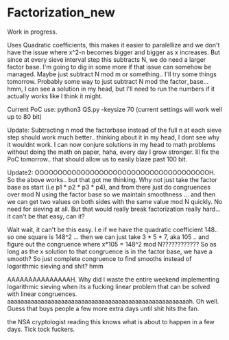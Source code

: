 # Factorization_new

Work in progress.

Uses Quadratic coefficients, this makes it easier to paralellize and we don't have the issue where x^2-n becomes bigger and bigger as x increases.
But since at every sieve interval step this subtracts N, we do need a larger factor base.
I'm going to dig in some more if that issue can somehow be managed. Maybe just subtract N mod m or something.. I'll try some things tomorrow. Probably some way to just subtract N mod the factor_base... hmm, I can see a solution in my head, but I'll need to run the numbers if it actually works like I think it might.

Current PoC use: python3 QS.py -keysize 70  (current settings will work well up to 80 bit)

Update: Subtracting n mod the factorbase instead of the full n at each sieve step should work much better.. thinking about it in my head, I dont see why it wouldnt work. I can now conjure solutions in my head to math problems without doing the math on paper, haha, every day I grow stronger. Ill fix the PoC tomorrow.. that should allow us to easily blaze past 100 bit.

Update2: OOOOOOOOOOOOOOOOOOOOOOOOOOOOOOOOOOOOOOH. So the above works.. but that got me thinking. Why not just take the factor base as start (i.e p1 * p2 * p3 * p4), and from there just do congruences over mod N using the factor base so we maintain smoothness ... and then we can get two values on both sides with the same value mod N quickly. No need for sieving at all. But that would really break factorization really hard... it can't be that easy, can it?

Wait wait, it can't be this easy. I.e if we have the quadratic coefficient 148.. so one square is 148^2 ... then we can just take 3 * 5 * 7, aka 105 .. and figure out the congruence where x*105 = 148^2 mod N???????????? 
So as long as the x solution to that congruence is in the factor base, we have a smooth? So just complete congruence to find smooths instead of logarithmic sieving and shit? hmm 

AAAAAAAAAAAAAAAH. Why did I waste the entire weekend implementing logarithmic sieving when its a fucking linear problem that can be solved with linear congruences. aaaaaaaaaaaaaaaaaaaaaaaaaaaaaaaaaaaaaaaaaaaaaaaaaaaaaah. 
Oh well. Guess that buys people a few more extra days until shit hits the fan.

the NSA cryptologist reading this knows what is about to happen in a few days. Tick tock fuckers.
